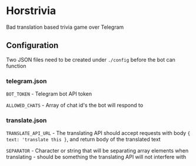 # Horstrivia

Bad translation based trivia game over Telegram

## Configuration

Two JSON files need to be created under `./config` before the bot can function

### telegram.json

`BOT_TOKEN` - Telegram bot API token

`ALLOWED_CHATS` - Array of chat id's the bot will respond to

### translate.json

`TRANSLATE_API_URL` - The translating API should accept requests with body `{ text: 'translate this }`, and return body of the translated text

`SEPARATOR` - Character or string that will be separating array elements when translating - should be something the translating API will not interfere with

